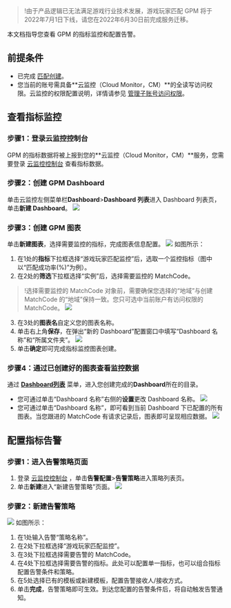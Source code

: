 >!由于产品逻辑已无法满足游戏行业技术发展，游戏玩家匹配 GPM 将于2022年7月1日下线，请您在2022年6月30日前完成服务迁移。


本文档指导您查看 GPM 的指标监控和配置告警。

## 前提条件

- 已完成 [匹配创建](https://cloud.tencent.com/document/product/1294/48963#.E5.88.9B.E5.BB.BA.E5.8C.B9.E9.85.8D)。
- 您当前的账号需具备**云监控（Cloud Monitor，CM）**的全读写访问权限。云监控的权限配置说明，详情请参见 [管理子账号访问权限](https://cloud.tencent.com/document/product/248/45428)。

## 查看指标监控

### 步骤1：登录云监控控制台

GPM 的指标数据将被上报到您的**云监控（Cloud Monitor，CM）**服务，您需要登录 [云监控控制台](https://console.cloud.tencent.com/monitor/overview) 查看指标数据。

### 步骤2：创建 GPM Dashboard

单击云监控左侧菜单栏**Dashboard**>**Dashboard 列表**进入 Dashboard 列表页，单击**新建 Dashboard**。
![](https://main.qcloudimg.com/raw/d766eb408954eb275ec4f8dac8b77268.jpg)

### 步骤3：创建 GPM 图表

单击**新建图表**，选择需要监控的指标，完成图表信息配置。
![](https://main.qcloudimg.com/raw/b1cda33fce94e792f423c88db2549c16.png)
如图所示：
1. 在1处的**指标**下拉框选择“游戏玩家匹配监控”后，选取一个监控指标（图中以“匹配成功率(%)”为例）。
2. 在2处的**筛选**下拉框选择“实例”后，选择需要监控的 MatchCode。
>!选择需要监控的 MatchCode 对象前，需要确保您选择的“地域”与创建 MatchCode 的“地域”保持一致。您只可选中当前账户有访问权限的 MatchCode。
>![](https://main.qcloudimg.com/raw/bf5ab057abd530ccbdcade7391d48a80.jpg)
>
3. 在3处的**图表名**自定义您的图表名称。
4. 单击右上角**保存**，在弹出“新的 Dashboard”配置窗口中填写“Dashboard 名称”和“所属文件夹”。
![](https://main.qcloudimg.com/raw/c6aab258012fac35f834b58829b1abb4.jpg)
5. 单击**确定**即可完成指标监控图表创建。

### 步骤4：通过已创建好的图表查看监控数据

通过 **[Dashboard列表](https://console.cloud.tencent.com/monitor/dashboard2/dashboards)** 菜单，进入您创建完成的**Dashboard**所在的目录。
- 您可通过单击“Dashboard 名称”右侧的**设置**更改 Dashboard 名称。
![](https://main.qcloudimg.com/raw/7c57d137e4c4039946ede7a44940d526.jpg)
- 您可通过单击“Dashboard 名称”，即可看到当前 Dashboard 下已配置的所有图表。当您跟进的 MatchCode 有请求记录后，图表即可呈现相应数据。
![](https://main.qcloudimg.com/raw/f3c9edb915c5c4a26d8cd2e95a8bb8fe.jpg)




## 配置指标告警

### 步骤1：进入告警策略页面
1. 登录 [云监控控制台](https://console.cloud.tencent.com/monitor/overview) ，单击**告警配置**>**告警策略**进入策略列表页。
2. 单击**新建**进入“新建告警策略”页面。
![](https://main.qcloudimg.com/raw/185e2b520f4169ed2ac16d3e7653f8be.jpg)

### 步骤2：新建告警策略

![](https://main.qcloudimg.com/raw/f1a766640426650c79dbd18c2a2e729d.png)
如图所示：
1. 在1处输入告警“策略名称”。
2. 在2处下拉框选择“游戏玩家匹配监控”。
3. 在3处下拉框选择需要告警的 MatchCode。
4. 在4处下拉框选择需要告警的指标。此处可以配置单一指标，也可以组合指标配置告警条件和策略。
5. 在5处选择已有的模板或新建模板，配置告警接收人/接收方式。
6. 单击**完成**，告警策略即可生效。到达您配置的告警条件后，将自动触发告警通知。

